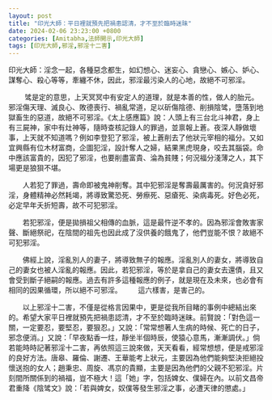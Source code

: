 ```yaml
---
layout: post
title: "印光大師：平日裡就預先把禍患認清，才不至於臨時迷昧"
date: 2024-02-06 23:23:00 +0800
categories: [Amitabha,法師開示,印光大師]
tags: [印光大師,邪淫,邪淫十二害]
---
```


印光大師：淫念一起，各種惡念都生，如幻想心、迷妄心、貪戀心、嫉心、妒心、謀奪心、殺心等等，牽纏不休，因此，邪淫最污染人的心地，故絕不可邪淫。        

　　 骘是定的意思，上天冥冥中有安定人的道理，就是本善的性，做人的胎元。邪淫傷天理、滅良心、敗德喪行、禍亂常道，足以斫傷陰德、削損陰骘，墮落到地獄畜生的惡道，故絕不可邪淫。《太上感應篇》說：人頭上有三台北斗神君，身上有三屍神，家中有灶神等，隨時查核記錄人的罪過，並禀報上蒼。夜深人靜做壞事，上天就不知道嗎？例如李登犯了邪淫，被上蒼削去了他狀元宰相的福分。又如宜興縣有位木材富商，企圖犯淫，設計奪人之婦，結果黑虎現身，咬去其腦袋。命中應該富貴的，因犯了邪淫，也要削盡富貴、淪為貧賤；何況福分淺薄之人，其下場更是狼狽不堪。       

　　人若犯了罪過，壽命即被鬼神削奪。其中犯邪淫是奪壽最厲害的。何況貪好邪淫，身體精神必然耗竭，將導致驚恐死、勞瘵死、惡瘡死、染病毒死。好色必死，必定早年夭折短壽，故不可犯邪淫。        

　　若犯邪淫，便是拋損祖父相傳的血脈，這是最忤逆不孝的。因為邪淫會敗害家聲、斷絕祭祀，在陰間的祖先也因此成了沒供養的餓鬼了，他們豈能不恨？故絕不可犯邪淫。      

　　佛經上說，淫亂別人的妻子，將導致無子的報應。淫亂別人的妻女，將導致自己的妻女也被人淫亂的報應。因此，若犯邪淫，等於是拿自己的妻女去還債，且又會受到斷子絕嗣的報應。過去有許多這種報應的例子，就是現在及未來，也必會有相同的因果循環，所以絕不可邪淫。
　　這六樣害，是害己的。        

　　以上邪淫十二害，不僅是從格言因果中，更是從我所目睹的事例中總結出來的。希望大家平日裡就預先把禍患認清，才不至於臨時迷昧。前賢說：「對色這一關，一定要忍，要堅忍，要狠忍。」又說：「常常想著人生病的時候、死亡的日子，邪念便消。」又說：「早夜點香一炷，靜坐半個時辰，使猿心意馬，漸漸調伏。」倘若能時時記著邪淫十二害，再依照這三說來做，天天看看，經常想想，便是戒邪淫的良好方法。唐皋、羅倫、謝遷、王華能考上狀元，主要因為他們能夠堅決拒絕投懷送抱的女人；趙秉忠、周旋、馮京的貴顯，主要是因為他們的父親不犯邪淫。片刻間所關係到的禍福，豈不極大！這「她」字，包括婢女、僕婦在內。以前文昌帝君重降《陰骘文》說：「若與婢女，奴僕等發生邪淫之事，必遭天律的懲處。」